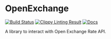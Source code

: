 # OpenExchange

[![Build Status](https://travis-ci.org/JohanSJA/openexchangerates-rs.svg?branch=master)](https://travis-ci.org/JohanSJA/openexchangerates-rs)
[![Clippy Linting Result](https://clippy.bashy.io/github/JohanSJA/openexchangerates-rs/master/badge.svg)](https://clippy.bashy.io/github/JohanSJA/openexchangerates-rs/master/log)
[![Docs](https://docs.rs/openexchangerates/badge.svg)](https://docs.rs/openexchangerates)


A library to interact with Open Exchange Rate API.
